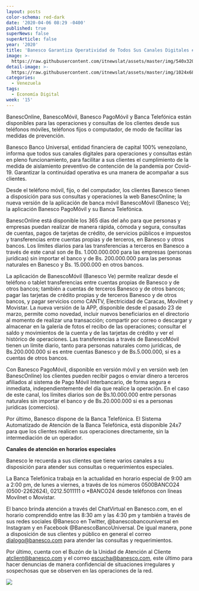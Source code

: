 ```yaml
---
layout: posts
color-schema: red-dark
date: '2020-04-06 08:29 -0400'
published: true
superNews: false
superArticle: false
year: '2020'
title: 'Banesco Garantiza Operatividad de Todos Sus Canales Digitales #QuédateEnCasa '
image: >-
  https://raw.githubusercontent.com/itnewslat/assets/master/img/540x320/Apps-Banesco-p.jpg
detail-image: >-
  https://raw.githubusercontent.com/itnewslat/assets/master/img/1024x680/Apps-Banesco-g.jpg
categories:
  - Venezuela
tags:
  - Economía Digital
week: '15'
---
```

BanescOnline, BanescoMóvil, Banesco PagoMóvil y Banca Telefónica están disponibles para las operaciones y consultas de los clientes desde sus teléfonos móviles, teléfonos fijos o computador, de modo de facilitar las medidas de prevención.

Banesco Banco Universal, entidad financiera de capital 100% venezolano, informa que todos sus canales digitales para operaciones y consultas están en pleno funcionamiento, para facilitar a sus clientes el cumplimiento de la medida de aislamiento preventivo de contención de la pandemia por Covid-19. Garantizar la continuidad operativa es una manera de acompañar a sus clientes.

Desde el teléfono móvil, fijo, o del computador, los clientes Banesco tienen a disposición para sus consultas y operaciones la web BanescOnline; la nueva versión de la aplicación de banca móvil BanescoMóvil (Banesco Ve); la aplicación  Banesco PagoMóvil y su Banca Telefónica. 

BanescOnline está disponible los 365 días del año para que personas y empresas puedan realizar de manera rápida, cómoda y segura, consultas de cuentas, pagos de tarjetas de crédito, de servicios públicos e impuestos y transferencias entre cuentas propias y de terceros, en Banesco y otros bancos.  Los límites diarios para las transferencias a terceros en Banesco a través de este canal son de Bs. 1.000.000.000 para las empresas (personas jurídicas) sin importar el banco y de Bs. 200.000.000 para las personas naturales en Banesco y Bs. 15.000.000 en otros bancos. 

La aplicación de BanescoMóvil (Banesco Ve) permite realizar desde el teléfono o tablet transferencias entre cuentas propias de Banesco y de otros bancos; también a cuentas de terceros Banesco y de otros bancos; pagar las tarjetas de crédito propias y de terceros Banesco y de otros bancos, y pagar servicios como CANTV, Electricidad de Caracas, Movilnet y Movistar. La nueva versión de la APP, disponible desde el pasado 23 de marzo, permite como novedad, incluir nuevos beneficiarios en el directorio al momento de realizar una transacción; compartir por correo o descargar y almacenar en la galería de fotos el recibo de las operaciones; consultar el saldo y movimientos de la cuenta y de las tarjetas de crédito y ver el histórico de operaciones. Las transferencias a través de BanescoMóvil tienen un límite diario, tanto para personas naturales como jurídicas, de Bs.200.000.000 si es entre cuentas Banesco y de Bs.5.000.000, si es a cuentas de otros bancos. 

Con Banesco PagoMóvil, disponible en versión móvil y en versión web (en BanescOnline)   los clientes pueden recibir pagos o enviar dinero a terceros afiliados al sistema de Pago Móvil Interbancario, de forma segura e inmediata, independientemente del día que realice la operación. En el caso de este canal, los límites diarios son de Bs.10.000.000 entre personas naturales sin importar el banco y de Bs.20.000.000 si es a personas jurídicas (comercios). 

Por último, Banesco dispone de la Banca Telefónica. El Sistema Automatizado de Atención de la Banca Telefónica, está disponible 24x7 para que los clientes realicen sus operaciones directamente, sin la intermediación de un operador. 

**Canales de atención en horarios especiales**

Banesco le recuerda a sus clientes que tiene varios canales a su disposición para atender sus consultas o requerimientos especiales. 

La Banca Telefónica trabaja en la actualidad en horario especial de 9:00 am a 2:00 pm, de lunes a viernes, a través de los números 0500BANCO24 (0500-2262624), 0212.5011111 o *BANCO24 desde teléfonos con líneas Movilnet o Movistar.

El banco brinda atención a través del ChatVirtual en Banesco.com, en el horario comprendido entre las 8:30 am y las 4:30 pm y también a través de sus redes sociales @Banesco en Twitter, @banescobancouniversal en Instagram y en Facebook @BanescoBancoUniversal. De igual manera, pone a disposición de sus clientes y público en general el correo dialogo@banesco.com  para atender las consultas y requerimientos.

Por último, cuenta con el Buzón de la Unidad de Atención al Cliente  atclient@banesco.com y el correo escucha@banesco.com, este último para hacer denuncias de manera confidencial de situaciones irregulares y sospechosas que se observen en las operaciones de la red.

<img src="https://tracker.metricool.com/c3po.jpg?hash=56f88a41e39ab42c063cc51676587a04"/>